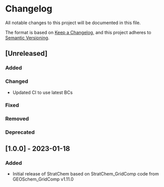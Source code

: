 # Changelog

All notable changes to this project will be documented in this file.

The format is based on [Keep a Changelog](https://keepachangelog.com/en/1.0.0/),
and this project adheres to [Semantic Versioning](https://semver.org/spec/v2.0.0.html).

## [Unreleased]

### Added

### Changed

- Updated CI to use latest BCs

### Fixed

### Removed

### Deprecated

## [1.0.0] - 2023-01-18

### Added

- Initial release of StratChem based on StratChem_GridComp code from GEOSchem_GridComp v1.11.0
